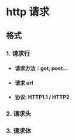 # http 请求

## 格式

### 1. 请求行

- #### 请求方法：get, post...
- #### 请求 url
- #### 协议: HTTP1.1 / HTTP2

### 2. 请求头

### 3. 请求体
